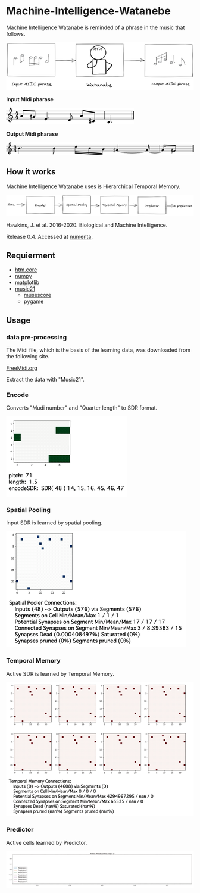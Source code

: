 # Machine-Intelligence-Watanebe

Machine Intelligence Watanabe is reminded of a phrase in the music that follows.

![1.png](https://github.com/PonDad/Machine-Intelligence-Watanebe/blob/master/data/1.png)

**Input Midi pharase**

![2.png](https://github.com/PonDad/Machine-Intelligence-Watanebe/blob/master/data/2.png)

**Output Midi pharase**

![3.png](https://github.com/PonDad/Machine-Intelligence-Watanebe/blob/master/data/3.png)

## How it works

Machine Intelligence Watanabe uses is Hierarchical Temporal Memory.

![4.png](https://github.com/PonDad/Machine-Intelligence-Watanebe/blob/master/data/4.png)

Hawkins, J. et al. 2016-2020. Biological and Machine Intelligence.

   Release 0.4. Accessed at [numenta](https://numenta.com/resources/biological-and-machine-intelligence/).

## Requierment

- [htm.core](https://github.com/htm-community/htm.core) 
- [numpy](https://numpy.org/) 
- [matplotlib](https://matplotlib.org/users/installing.html)
- [music21](http://web.mit.edu/music21/)
    - [musescore](https://musescore.org/ja)
    - [pygame](https://www.pygame.org/news)

## Usage

### data pre-processing

The Midi file, which is the basis of the learning data, was downloaded from the following site.

[FreeMidi.org](https://freemidi.org/download3-1118-norwegian-wood-beatles)

Extract the data with "Music21".

### Encode

Converts "Mudi number" and "Quarter length" to SDR format.

![6.gif](https://github.com/PonDad/Machine-Intelligence-Watanebe/blob/master/data/6.gif)

### Spatial Pooling

Input SDR is learned by spatial pooling.

![7.gif](https://github.com/PonDad/Machine-Intelligence-Watanebe/blob/master/data/7.gif)

### Temporal Memory

Active SDR is learned by Temporal Memory.

![8.gif](https://github.com/PonDad/Machine-Intelligence-Watanebe/blob/master/data/8.gif)

### Predictor

Active cells learned by Predictor.

![9.gif](https://github.com/PonDad/Machine-Intelligence-Watanebe/blob/master/data/9.gif)
